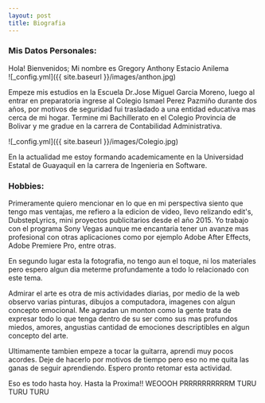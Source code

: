 ```yaml
---
layout: post
title: Biografia
---
```


### Mis Datos Personales:

Hola! Bienvenidos; Mi nombre es Gregory Anthony Estacio Anilema  
![_config.yml]({{ site.baseurl }}/images/anthon.jpg)

Empeze mis estudios en la Escuela Dr.Jose Miguel Garcia Moreno, luego al entrar en preparatoria ingrese al Colegio Ismael Perez Pazmiño durante dos años, por motivos de seguridad fui trasladado a una entidad educativa mas cerca de mi hogar. Termine mi Bachillerato en el Colegio Provincia de Bolivar y me gradue en la carrera de Contabilidad Administrativa.

![_config.yml]({{ site.baseurl }}/images/Colegio.jpg)

En la actualidad me estoy formando academicamente en la Universidad Estatal de Guayaquil en la carrera de Ingenieria en Software.

### Hobbies:

Primeramente quiero mencionar en lo que en mi perspectiva siento que tengo mas ventajas, me refiero a la edicion de video, llevo relizando edit's, DubstepLyrics, mini proyectos publicitarios desde el año 2015. Yo trabajo con el programa Sony Vegas aunque me encantaria tener un avanze mas profesional con otras aplicaciones como por ejemplo Adobe After Effects, Adobe Premiere Pro, entre otras. 

En segundo lugar esta la fotografia, no tengo aun el toque, ni los materiales pero espero algun dia meterme profundamente a todo lo relacionado con este tema.

Admirar el arte es otra de mis actividades diarias, por medio de la web observo varias pinturas, dibujos a computadora, imagenes con algun concepto emocional. Me agradan un monton como la gente trata de expresar todo lo que tenga dentro de su ser como sus mas profundos miedos, amores, angustias cantidad de emociones descriptibles en algun concepto del arte.

Ultimamente tambien empeze a tocar la guitarra, aprendi muy pocos acordes. Deje de hacerlo por motivos de tiempo pero eso no me quita las ganas de seguir aprendiendo. Espero pronto retomar esta actividad.

Eso es todo hasta hoy. Hasta la Proxima!! WEOOOH PRRRRRRRRRRM TURU TURU TURU
